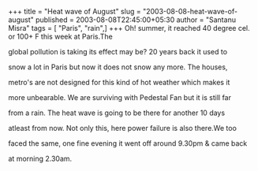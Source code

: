 +++
title = "Heat wave of August"
slug = "2003-08-08-heat-wave-of-august"
published = 2003-08-08T22:45:00+05:30
author = "Santanu Misra"
tags = [ "Paris", "rain",]
+++
Oh! summer, it reached 40 degree cel. or 100+ F this week at Paris.The

global pollution is taking its effect may be? 20 years back it used to

snow a lot in Paris but now it does not snow any more. The houses,

metro's are not designed for this kind of hot weather which makes it

more unbearable. We are surviving with Pedestal Fan but it is still far

from a rain. The heat wave is going to be there for another 10 days

atleast from now. Not only this, here power failure is also there.We too

faced the same, one fine evening it went off around 9.30pm & came back

at morning 2.30am.
